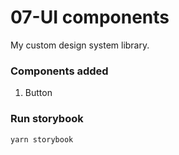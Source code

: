 # 07-UI components
My custom design system library.

### Components added
1. Button


### Run storybook
```bash
yarn storybook
```